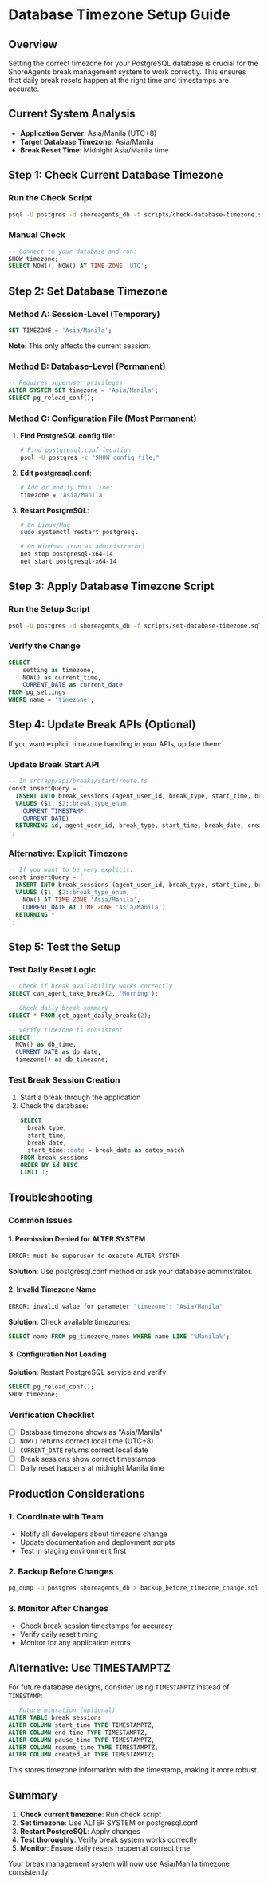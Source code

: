 # Database Timezone Setup Guide

## Overview
Setting the correct timezone for your PostgreSQL database is crucial for the ShoreAgents break management system to work correctly. This ensures that daily break resets happen at the right time and timestamps are accurate.

## Current System Analysis
- **Application Server**: Asia/Manila (UTC+8)
- **Target Database Timezone**: Asia/Manila
- **Break Reset Time**: Midnight Asia/Manila time

## Step 1: Check Current Database Timezone

### Run the Check Script
```bash
psql -U postgres -d shoreagents_db -f scripts/check-database-timezone.sql
```

### Manual Check
```sql
-- Connect to your database and run:
SHOW timezone;
SELECT NOW(), NOW() AT TIME ZONE 'UTC';
```

## Step 2: Set Database Timezone

### Method A: Session-Level (Temporary)
```sql
SET TIMEZONE = 'Asia/Manila';
```
**Note**: This only affects the current session.

### Method B: Database-Level (Permanent)
```sql
-- Requires superuser privileges
ALTER SYSTEM SET timezone = 'Asia/Manila';
SELECT pg_reload_conf();
```

### Method C: Configuration File (Most Permanent)
1. **Find PostgreSQL config file**:
   ```bash
   # Find postgresql.conf location
   psql -U postgres -c "SHOW config_file;"
   ```

2. **Edit postgresql.conf**:
   ```bash
   # Add or modify this line:
   timezone = 'Asia/Manila'
   ```

3. **Restart PostgreSQL**:
   ```bash
   # On Linux/Mac
   sudo systemctl restart postgresql
   
   # On Windows (run as administrator)
   net stop postgresql-x64-14
   net start postgresql-x64-14
   ```

## Step 3: Apply Database Timezone Script

### Run the Setup Script
```bash
psql -U postgres -d shoreagents_db -f scripts/set-database-timezone.sql
```

### Verify the Change
```sql
SELECT 
    setting as timezone,
    NOW() as current_time,
    CURRENT_DATE as current_date
FROM pg_settings 
WHERE name = 'timezone';
```

## Step 4: Update Break APIs (Optional)

If you want explicit timezone handling in your APIs, update them:

### Update Break Start API
```sql
-- In src/app/api/breaks/start/route.ts
const insertQuery = `
  INSERT INTO break_sessions (agent_user_id, break_type, start_time, break_date)
  VALUES ($1, $2::break_type_enum, 
    CURRENT_TIMESTAMP, 
    CURRENT_DATE)
  RETURNING id, agent_user_id, break_type, start_time, break_date, created_at
`;
```

### Alternative: Explicit Timezone
```sql
-- If you want to be very explicit:
const insertQuery = `
  INSERT INTO break_sessions (agent_user_id, break_type, start_time, break_date)
  VALUES ($1, $2::break_type_enum, 
    NOW() AT TIME ZONE 'Asia/Manila', 
    CURRENT_DATE AT TIME ZONE 'Asia/Manila')
  RETURNING *
`;
```

## Step 5: Test the Setup

### Test Daily Reset Logic
```sql
-- Check if break availability works correctly
SELECT can_agent_take_break(2, 'Morning');

-- Check daily break summary
SELECT * FROM get_agent_daily_breaks(2);

-- Verify timezone is consistent
SELECT 
  NOW() as db_time,
  CURRENT_DATE as db_date,
  timezone() as db_timezone;
```

### Test Break Session Creation
1. Start a break through the application
2. Check the database:
   ```sql
   SELECT 
     break_type,
     start_time,
     break_date,
     start_time::date = break_date as dates_match
   FROM break_sessions 
   ORDER BY id DESC 
   LIMIT 1;
   ```

## Troubleshooting

### Common Issues

#### 1. Permission Denied for ALTER SYSTEM
```bash
ERROR: must be superuser to execute ALTER SYSTEM
```
**Solution**: Use postgresql.conf method or ask your database administrator.

#### 2. Invalid Timezone Name
```bash
ERROR: invalid value for parameter "timezone": "Asia/Manila"
```
**Solution**: Check available timezones:
```sql
SELECT name FROM pg_timezone_names WHERE name LIKE '%Manila%';
```

#### 3. Configuration Not Loading
**Solution**: Restart PostgreSQL service and verify:
```sql
SELECT pg_reload_conf();
SHOW timezone;
```

### Verification Checklist

- [ ] Database timezone shows as "Asia/Manila"
- [ ] `NOW()` returns correct local time (UTC+8)
- [ ] `CURRENT_DATE` returns correct local date
- [ ] Break sessions show correct timestamps
- [ ] Daily reset happens at midnight Manila time

## Production Considerations

### 1. Coordinate with Team
- Notify all developers about timezone change
- Update documentation and deployment scripts
- Test in staging environment first

### 2. Backup Before Changes
```bash
pg_dump -U postgres shoreagents_db > backup_before_timezone_change.sql
```

### 3. Monitor After Changes
- Check break session timestamps for accuracy
- Verify daily reset timing
- Monitor for any application errors

## Alternative: Use TIMESTAMPTZ

For future database designs, consider using `TIMESTAMPTZ` instead of `TIMESTAMP`:

```sql
-- Future migration (optional)
ALTER TABLE break_sessions 
ALTER COLUMN start_time TYPE TIMESTAMPTZ,
ALTER COLUMN end_time TYPE TIMESTAMPTZ,
ALTER COLUMN pause_time TYPE TIMESTAMPTZ,
ALTER COLUMN resume_time TYPE TIMESTAMPTZ,
ALTER COLUMN created_at TYPE TIMESTAMPTZ;
```

This stores timezone information with the timestamp, making it more robust.

## Summary

1. **Check current timezone**: Run check script
2. **Set timezone**: Use ALTER SYSTEM or postgresql.conf
3. **Restart PostgreSQL**: Apply changes
4. **Test thoroughly**: Verify break system works correctly
5. **Monitor**: Ensure daily resets happen at correct time

Your break management system will now use Asia/Manila timezone consistently! 